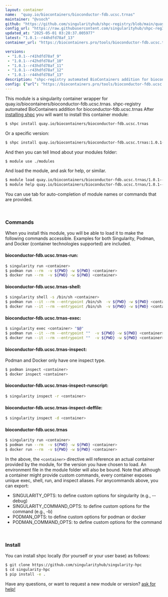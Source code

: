 ```yaml
---
layout: container
name:  "quay.io/biocontainers/bioconductor-fdb.ucsc.trnas"
maintainer: "@vsoch"
github: "https://github.com/singularityhub/shpc-registry/blob/main/quay.io/biocontainers/bioconductor-fdb.ucsc.trnas/container.yaml"
config_url: "https://raw.githubusercontent.com/singularityhub/shpc-registry/main/quay.io/biocontainers/bioconductor-fdb.ucsc.trnas/container.yaml"
updated_at: "2025-05-01 03:28:37.005977"
latest: "1.0.1--r44hdfd78af_13"
container_url: "https://biocontainers.pro/tools/bioconductor-fdb.ucsc.trnas"

versions:
 - "1.0.1--r41hdfd78af_9"
 - "1.0.1--r42hdfd78af_10"
 - "1.0.1--r43hdfd78af_11"
 - "1.0.1--r43hdfd78af_12"
 - "1.0.1--r44hdfd78af_13"
description: "shpc-registry automated BioContainers addition for bioconductor-fdb.ucsc.trnas"
config: {"url": "https://biocontainers.pro/tools/bioconductor-fdb.ucsc.trnas", "maintainer": "@vsoch", "description": "shpc-registry automated BioContainers addition for bioconductor-fdb.ucsc.trnas", "latest": {"1.0.1--r44hdfd78af_13": "sha256:c9779272f1cf5fd578630f1c08aeec43960823f0744d9f920120d4fb16325a4f"}, "tags": {"1.0.1--r41hdfd78af_9": "sha256:78f1ad565ff78166c336a43a03df41516e941ab2d5aca1de3112ca0c58b73828", "1.0.1--r42hdfd78af_10": "sha256:7d413ca44e00c55ab3f786581bb560e0550aadd2e7cc145ba89d8667343b0ffd", "1.0.1--r43hdfd78af_11": "sha256:91618418996d28d0a3b3998ffc2e69bcb15ba01c316141da9a33816e1f47b6b5", "1.0.1--r43hdfd78af_12": "sha256:2d337632f113b45173d3a06b0d45a1137ec4fa3a7d6a651669b2b44feeaa4ba1", "1.0.1--r44hdfd78af_13": "sha256:c9779272f1cf5fd578630f1c08aeec43960823f0744d9f920120d4fb16325a4f"}, "docker": "quay.io/biocontainers/bioconductor-fdb.ucsc.trnas"}
---
```


This module is a singularity container wrapper for quay.io/biocontainers/bioconductor-fdb.ucsc.trnas.
shpc-registry automated BioContainers addition for bioconductor-fdb.ucsc.trnas
After [installing shpc](#install) you will want to install this container module:


```bash
$ shpc install quay.io/biocontainers/bioconductor-fdb.ucsc.trnas
```

Or a specific version:

```bash
$ shpc install quay.io/biocontainers/bioconductor-fdb.ucsc.trnas:1.0.1--r44hdfd78af_13
```

And then you can tell lmod about your modules folder:

```bash
$ module use ./modules
```

And load the module, and ask for help, or similar.

```bash
$ module load quay.io/biocontainers/bioconductor-fdb.ucsc.trnas/1.0.1--r44hdfd78af_13
$ module help quay.io/biocontainers/bioconductor-fdb.ucsc.trnas/1.0.1--r44hdfd78af_13
```

You can use tab for auto-completion of module names or commands that are provided.

<br>

### Commands

When you install this module, you will be able to load it to make the following commands accessible.
Examples for both Singularity, Podman, and Docker (container technologies supported) are included.

#### bioconductor-fdb.ucsc.trnas-run:

```bash
$ singularity run <container>
$ podman run --rm  -v ${PWD} -w ${PWD} <container>
$ docker run --rm  -v ${PWD} -w ${PWD} <container>
```

#### bioconductor-fdb.ucsc.trnas-shell:

```bash
$ singularity shell -s /bin/sh <container>
$ podman run --it --rm --entrypoint /bin/sh  -v ${PWD} -w ${PWD} <container>
$ docker run --it --rm --entrypoint /bin/sh  -v ${PWD} -w ${PWD} <container>
```

#### bioconductor-fdb.ucsc.trnas-exec:

```bash
$ singularity exec <container> "$@"
$ podman run --it --rm --entrypoint ""  -v ${PWD} -w ${PWD} <container> "$@"
$ docker run --it --rm --entrypoint ""  -v ${PWD} -w ${PWD} <container> "$@"
```

#### bioconductor-fdb.ucsc.trnas-inspect:

Podman and Docker only have one inspect type.

```bash
$ podman inspect <container>
$ docker inspect <container>
```

#### bioconductor-fdb.ucsc.trnas-inspect-runscript:

```bash
$ singularity inspect -r <container>
```

#### bioconductor-fdb.ucsc.trnas-inspect-deffile:

```bash
$ singularity inspect -d <container>
```



#### bioconductor-fdb.ucsc.trnas

```bash
$ singularity run <container>
$ podman run --rm  -v ${PWD} -w ${PWD} <container>
$ docker run --rm  -v ${PWD} -w ${PWD} <container>
```


In the above, the `<container>` directive will reference an actual container provided
by the module, for the version you have chosen to load. An environment file in the
module folder will also be bound. Note that although a container
might provide custom commands, every container exposes unique exec, shell, run, and
inspect aliases. For anycommands above, you can export:

 - SINGULARITY_OPTS: to define custom options for singularity (e.g., --debug)
 - SINGULARITY_COMMAND_OPTS: to define custom options for the command (e.g., -b)
 - PODMAN_OPTS: to define custom options for podman or docker
 - PODMAN_COMMAND_OPTS: to define custom options for the command

<br>

### Install

You can install shpc locally (for yourself or your user base) as follows:

```bash
$ git clone https://github.com/singularityhub/singularity-hpc
$ cd singularity-hpc
$ pip install -e .
```

Have any questions, or want to request a new module or version? [ask for help!](https://github.com/singularityhub/singularity-hpc/issues)
